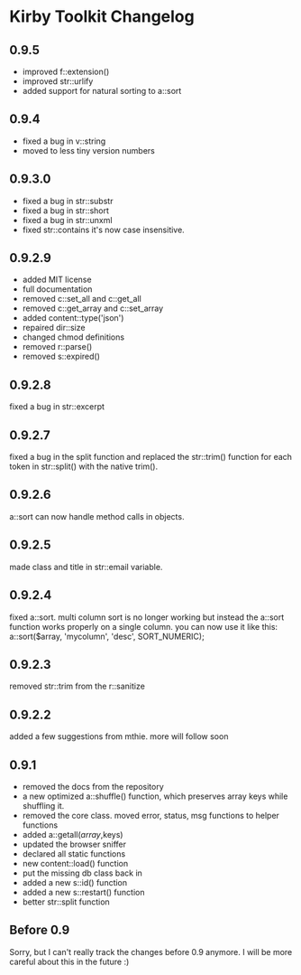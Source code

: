 # Kirby Toolkit Changelog

## 0.9.5

- improved f::extension()
- improved str::urlify
- added support for natural sorting to a::sort

## 0.9.4

- fixed a bug in v::string
- moved to less tiny version numbers

## 0.9.3.0

- fixed a bug in str::substr
- fixed a bug in str::short
- fixed a bug in str::unxml
- fixed str::contains it's now case insensitive. 

## 0.9.2.9

- added MIT license
- full documentation
- removed c::set_all and c::get_all
- removed c::get_array and c::set_array
- added content::type('json')
- repaired dir::size
- changed chmod definitions
- removed r::parse()
- removed s::expired()

## 0.9.2.8

fixed a bug in str::excerpt

## 0.9.2.7

fixed a bug in the split function and replaced the str::trim() function for each token in str::split() with the native trim(). 

## 0.9.2.6

a::sort can now handle method calls in objects.

## 0.9.2.5

made class and title in str::email variable.

## 0.9.2.4

fixed a::sort. multi column sort is no longer working but instead the a::sort function works properly on a single column. you can now use it like this: a::sort($array, 'mycolumn', 'desc', SORT_NUMERIC);

## 0.9.2.3

removed str::trim from the r::sanitize

## 0.9.2.2

added a few suggestions from mthie. more will follow soon

## 0.9.1

- removed the docs from the repository
- a new optimized a::shuffle() function, which preserves array keys while shuffling it. 
- removed the core class. moved error, status, msg functions to helper functions
- added a::getall($array,$keys)
- updated the browser sniffer
- declared all static functions
- new content::load() function
- put the missing db class back in
- added a new s::id() function
- added a new s::restart() function
- better str::split function

## Before 0.9

Sorry, but I can't really track the changes before 0.9 anymore. I will be more careful about this in the future :)

